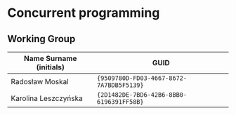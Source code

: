 # Concurrent programming

## Working Group

| Name Surname (initials) | GUID                                     |
| ----------------------- | ---------------------------------------- |
| Radosław Moskal         | `{9509780D-FD03-4667-8672-7A7BDB5F5139}` |
| Karolina Leszczyńska    | `{2D1482DE-7BD6-42B6-8BB0-6196391FF58B}` |
